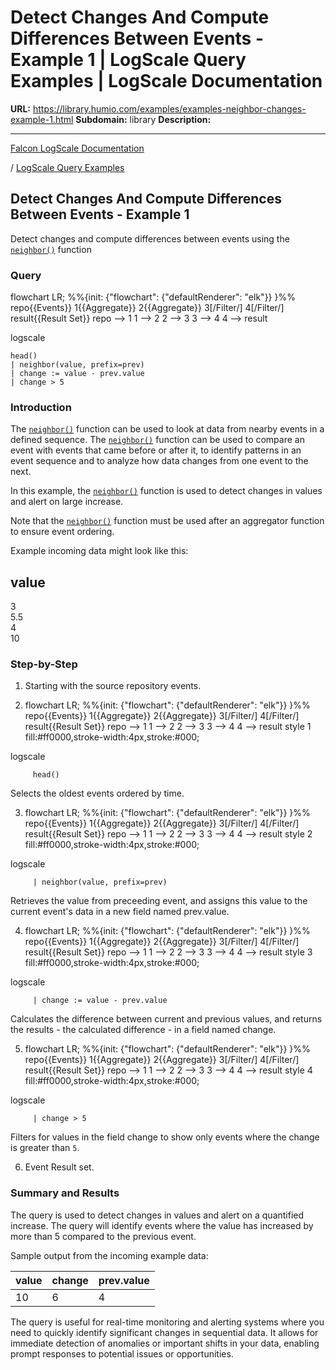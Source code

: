 # Detect Changes And Compute Differences Between Events - Example 1 | LogScale Query Examples | LogScale Documentation

**URL:** https://library.humio.com/examples/examples-neighbor-changes-example-1.html
**Subdomain:** library
**Description:** 

---

[Falcon LogScale Documentation](https://library.humio.com)

/ [LogScale Query Examples](examples.html)

## Detect Changes And Compute Differences Between Events - Example 1

Detect changes and compute differences between events using the [`neighbor()`](https://library.humio.com/data-analysis/functions-neighbor.html) function 

### Query

flowchart LR; %%{init: {"flowchart": {"defaultRenderer": "elk"}} }%% repo{{Events}} 1{{Aggregate}} 2{{Aggregate}} 3[/Filter/] 4[/Filter/] result{{Result Set}} repo --> 1 1 --> 2 2 --> 3 3 --> 4 4 --> result

logscale
    
    
    head()
    | neighbor(value, prefix=prev)
    | change := value - prev.value
    | change > 5

### Introduction

The [`neighbor()`](https://library.humio.com/data-analysis/functions-neighbor.html) function can be used to look at data from nearby events in a defined sequence. The [`neighbor()`](https://library.humio.com/data-analysis/functions-neighbor.html) function can be used to compare an event with events that came before or after it, to identify patterns in an event sequence and to analyze how data changes from one event to the next. 

In this example, the [`neighbor()`](https://library.humio.com/data-analysis/functions-neighbor.html) function is used to detect changes in values and alert on large increase. 

Note that the [`neighbor()`](https://library.humio.com/data-analysis/functions-neighbor.html) function must be used after an aggregator function to ensure event ordering. 

Example incoming data might look like this: 

value  
---  
3  
5.5  
4  
10  
  
### Step-by-Step

  1. Starting with the source repository events.

  2. flowchart LR; %%{init: {"flowchart": {"defaultRenderer": "elk"}} }%% repo{{Events}} 1{{Aggregate}} 2{{Aggregate}} 3[/Filter/] 4[/Filter/] result{{Result Set}} repo --> 1 1 --> 2 2 --> 3 3 --> 4 4 --> result style 1 fill:#ff0000,stroke-width:4px,stroke:#000;

logscale
         
         head()

Selects the oldest events ordered by time. 

  3. flowchart LR; %%{init: {"flowchart": {"defaultRenderer": "elk"}} }%% repo{{Events}} 1{{Aggregate}} 2{{Aggregate}} 3[/Filter/] 4[/Filter/] result{{Result Set}} repo --> 1 1 --> 2 2 --> 3 3 --> 4 4 --> result style 2 fill:#ff0000,stroke-width:4px,stroke:#000;

logscale
         
         | neighbor(value, prefix=prev)

Retrieves the value from preceeding event, and assigns this value to the current event's data in a new field named prev.value. 

  4. flowchart LR; %%{init: {"flowchart": {"defaultRenderer": "elk"}} }%% repo{{Events}} 1{{Aggregate}} 2{{Aggregate}} 3[/Filter/] 4[/Filter/] result{{Result Set}} repo --> 1 1 --> 2 2 --> 3 3 --> 4 4 --> result style 3 fill:#ff0000,stroke-width:4px,stroke:#000;

logscale
         
         | change := value - prev.value

Calculates the difference between current and previous values, and returns the results - the calculated difference - in a field named change. 

  5. flowchart LR; %%{init: {"flowchart": {"defaultRenderer": "elk"}} }%% repo{{Events}} 1{{Aggregate}} 2{{Aggregate}} 3[/Filter/] 4[/Filter/] result{{Result Set}} repo --> 1 1 --> 2 2 --> 3 3 --> 4 4 --> result style 4 fill:#ff0000,stroke-width:4px,stroke:#000;

logscale
         
         | change > 5

Filters for values in the field change to show only events where the change is greater than `5`. 

  6. Event Result set.




### Summary and Results

The query is used to detect changes in values and alert on a quantified increase. The query will identify events where the value has increased by more than 5 compared to the previous event. 

Sample output from the incoming example data: 

value| change| prev.value  
---|---|---  
10| 6| 4  
  
The query is useful for real-time monitoring and alerting systems where you need to quickly identify significant changes in sequential data. It allows for immediate detection of anomalies or important shifts in your data, enabling prompt responses to potential issues or opportunities.
